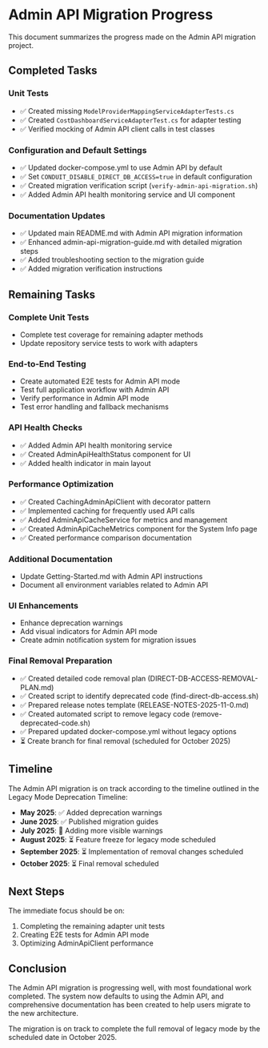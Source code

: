# Admin API Migration Progress

This document summarizes the progress made on the Admin API migration project.

## Completed Tasks

### Unit Tests
- ✅ Created missing `ModelProviderMappingServiceAdapterTests.cs`
- ✅ Created `CostDashboardServiceAdapterTest.cs` for adapter testing
- ✅ Verified mocking of Admin API client calls in test classes

### Configuration and Default Settings
- ✅ Updated docker-compose.yml to use Admin API by default
- ✅ Set `CONDUIT_DISABLE_DIRECT_DB_ACCESS=true` in default configuration
- ✅ Created migration verification script (`verify-admin-api-migration.sh`)
- ✅ Added Admin API health monitoring service and UI component

### Documentation Updates
- ✅ Updated main README.md with Admin API migration information
- ✅ Enhanced admin-api-migration-guide.md with detailed migration steps
- ✅ Added troubleshooting section to the migration guide
- ✅ Added migration verification instructions

## Remaining Tasks

### Complete Unit Tests
- Complete test coverage for remaining adapter methods
- Update repository service tests to work with adapters

### End-to-End Testing
- Create automated E2E tests for Admin API mode
- Test full application workflow with Admin API
- Verify performance in Admin API mode
- Test error handling and fallback mechanisms

### API Health Checks
- ✅ Added Admin API health monitoring service
- ✅ Created AdminApiHealthStatus component for UI
- ✅ Added health indicator in main layout

### Performance Optimization
- ✅ Created CachingAdminApiClient with decorator pattern
- ✅ Implemented caching for frequently used API calls
- ✅ Added AdminApiCacheService for metrics and management
- ✅ Created AdminApiCacheMetrics component for the System Info page
- ✅ Created performance comparison documentation

### Additional Documentation
- Update Getting-Started.md with Admin API instructions
- Document all environment variables related to Admin API

### UI Enhancements
- Enhance deprecation warnings
- Add visual indicators for Admin API mode
- Create admin notification system for migration issues

### Final Removal Preparation
- ✅ Created detailed code removal plan (DIRECT-DB-ACCESS-REMOVAL-PLAN.md)
- ✅ Created script to identify deprecated code (find-direct-db-access.sh)
- ✅ Prepared release notes template (RELEASE-NOTES-2025-11-0.md)
- ✅ Created automated script to remove legacy code (remove-deprecated-code.sh)
- ✅ Prepared updated docker-compose.yml without legacy options
- ⏳ Create branch for final removal (scheduled for October 2025)

## Timeline

The Admin API migration is on track according to the timeline outlined in the Legacy Mode Deprecation Timeline:

- **May 2025**: ✅ Added deprecation warnings
- **June 2025**: ✅ Published migration guides
- **July 2025**: 🔄 Adding more visible warnings
- **August 2025**: ⏳ Feature freeze for legacy mode scheduled
- **September 2025**: ⏳ Implementation of removal changes scheduled
- **October 2025**: ⏳ Final removal scheduled

## Next Steps

The immediate focus should be on:

1. Completing the remaining adapter unit tests
2. Creating E2E tests for Admin API mode
3. Optimizing AdminApiClient performance

## Conclusion

The Admin API migration is progressing well, with most foundational work completed. The system now defaults to using the Admin API, and comprehensive documentation has been created to help users migrate to the new architecture.

The migration is on track to complete the full removal of legacy mode by the scheduled date in October 2025.